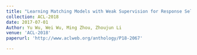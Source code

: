 ```yaml
---
title: "Learning Matching Models with Weak Supervision for Response Selection in Retrieval-based Chatbots"
collection: ACL-2018
date: 2017-07-01
Author: Yu Wu, Wei Wu, Ming Zhou, Zhoujun Li
venue: 'ACL-2018'
paperurl: 'http://www.aclweb.org/anthology/P18-2067'

---
```


